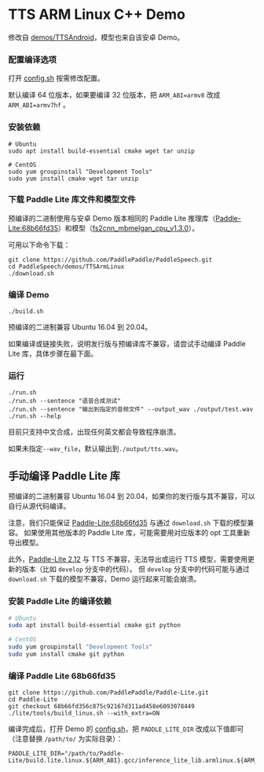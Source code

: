 # TTS ARM Linux C++ Demo

修改自 [demos/TTSAndroid](../TTSAndroid)，模型也来自该安卓 Demo。

### 配置编译选项

打开 [config.sh](config.sh) 按需修改配置。

默认编译 64 位版本，如果要编译 32 位版本，把 `ARM_ABI=armv8` 改成 `ARM_ABI=armv7hf` 。

### 安装依赖

```
# Ubuntu
sudo apt install build-essential cmake wget tar unzip

# CentOS
sudo yum groupinstall "Development Tools"
sudo yum install cmake wget tar unzip
```

### 下载 Paddle Lite 库文件和模型文件

预编译的二进制使用与安卓 Demo 版本相同的 Paddle Lite 推理库（[Paddle-Lite:68b66fd35](https://github.com/PaddlePaddle/Paddle-Lite/tree/68b66fd356c875c92167d311ad458e6093078449)）和模型（[fs2cnn_mbmelgan_cpu_v1.3.0](https://paddlespeech.bj.bcebos.com/demos/TTSAndroid/fs2cnn_mbmelgan_cpu_v1.3.0.tar.gz)）。

可用以下命令下载：

```
git clone https://github.com/PaddlePaddle/PaddleSpeech.git
cd PaddleSpeech/demos/TTSArmLinux
./download.sh
```

### 编译 Demo

```
./build.sh
```

预编译的二进制兼容 Ubuntu 16.04 到 20.04。

如果编译或链接失败，说明发行版与预编译库不兼容，请尝试手动编译 Paddle Lite 库，具体步骤在最下面。

### 运行

```
./run.sh
./run.sh --sentence "语音合成测试"
./run.sh --sentence "输出到指定的音频文件" --output_wav ./output/test.wav
./run.sh --help
```

目前只支持中文合成，出现任何英文都会导致程序崩溃。

如果未指定`--wav_file`，默认输出到`./output/tts.wav`。

## 手动编译 Paddle Lite 库

预编译的二进制兼容 Ubuntu 16.04 到 20.04，如果你的发行版与其不兼容，可以自行从源代码编译。

注意，我们只能保证 [Paddle-Lite:68b66fd35](https://github.com/PaddlePaddle/Paddle-Lite/tree/68b66fd356c875c92167d311ad458e6093078449) 与通过 `download.sh` 下载的模型兼容。
如果使用其他版本的 Paddle Lite 库，可能需要用对应版本的 opt 工具重新导出模型。

此外，[Paddle-Lite 2.12](https://github.com/PaddlePaddle/Paddle-Lite/releases/tag/v2.12) 与 TTS 不兼容，无法导出或运行 TTS 模型，需要使用更新的版本（比如 `develop` 分支中的代码）。
但 `develop` 分支中的代码可能与通过 `download.sh` 下载的模型不兼容，Demo 运行起来可能会崩溃。

### 安装 Paddle Lite 的编译依赖

```bash
# Ubuntu
sudo apt install build-essential cmake git python

# CentOS
sudo yum groupinstall "Development Tools"
sudo yum install cmake git python
```

### 编译 Paddle Lite 68b66fd35

```
git clone https://github.com/PaddlePaddle/Paddle-Lite.git
cd Paddle-Lite
git checkout 68b66fd356c875c92167d311ad458e6093078449
./lite/tools/build_linux.sh --with_extra=ON
```

编译完成后，打开 Demo 的 [config.sh](config.sh)，把 `PADDLE_LITE_DIR` 改成以下值即可（注意替换 `/path/to/` 为实际目录）：

```
PADDLE_LITE_DIR="/path/to/Paddle-Lite/build.lite.linux.${ARM_ABI}.gcc/inference_lite_lib.armlinux.${ARM_ABI}/cxx"
```

